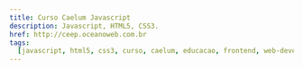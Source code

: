 ```yaml
---
title: Curso Caelum Javascript
description: Javascript, HTML5, CSS3.
href: http://ceep.oceanoweb.com.br
tags:
  [javascript, html5, css3, curso, caelum, educacao, frontend, web-development]
---
```

